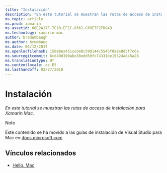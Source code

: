 ```yaml
---
title: "Instalación"
description: "En este tutorial se muestran las rutas de acceso de instalación para Xamarin.Mac."
ms.topic: article
ms.prod: xamarin
ms.assetid: 68E2A17F-7C10-EF1C-8362-C60E7F2FD94D
ms.technology: xamarin-mac
author: bradumbaugh
ms.author: brumbaug
ms.date: 04/12/2017
ms.openlocfilehash: 15088ea451ce3e0c590144c5545f8a8e8d5f7c6a
ms.sourcegitcommit: 6cd40d190abe38edd50fc74331be15324a845a28
ms.translationtype: HT
ms.contentlocale: es-ES
ms.lasthandoff: 02/27/2018
---
```

# <a name="installation"></a>Instalación

_En este tutorial se muestran las rutas de acceso de instalación para Xamarin.Mac._

> [!NOTE]
> Este contenido se ha movido a las guías de instalación de Visual Studio para Mac en [docs.microsoft.com](https://docs.microsoft.com/en-us/visualstudio/mac/installation).


## <a name="related-links"></a>Vínculos relacionados

- [Hello, Mac](~/mac/get-started/hello-mac.md)
